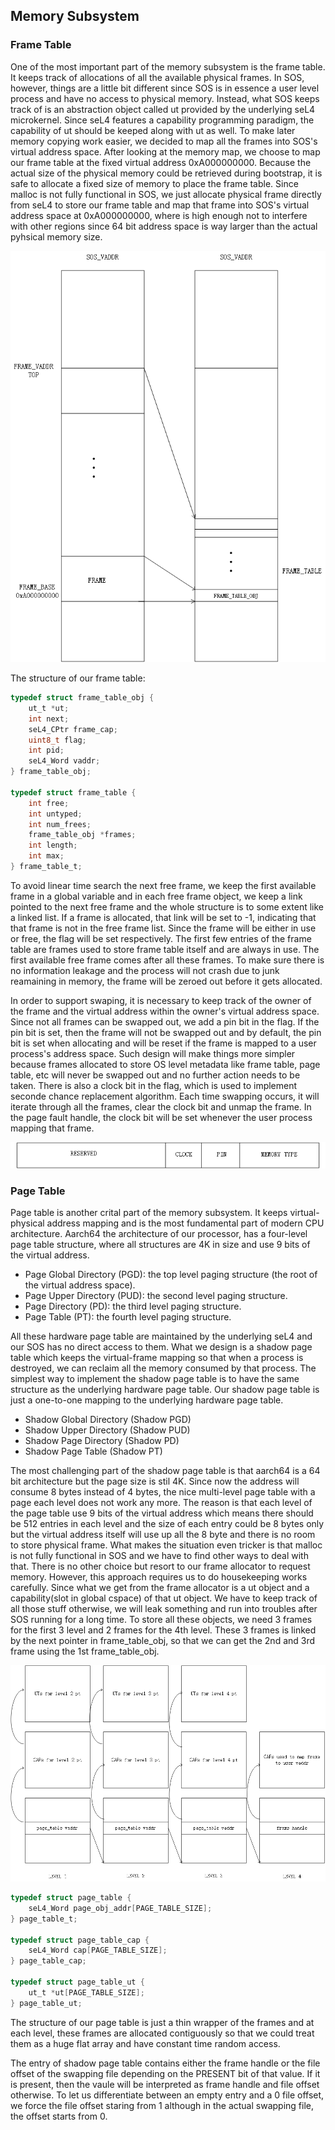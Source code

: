 ## Memory Subsystem

### Frame Table

One of the most important part of the memory subsystem is the frame table. It keeps track of allocations of all the available physical frames. In SOS, however, things are a little bit different since SOS is in essence a user level process and have no access to physical memory. Instead, what SOS keeps track of is an abstraction object called ut provided by the underlying seL4 microkernel. Since seL4 features a capability programming paradigm, the capability of ut should be keeped along with ut as well. To make later memory copying work easier, we decided to map all the frames into SOS's virtual address space. After looking at the memory map, we choose to map our frame table at the fixed virtual address 0xA000000000. Because the actual size of the physical memory could be retrieved during bootstrap, it is safe to allocate a fixed size of memory to place the frame table. Since malloc is not fully functional in SOS, we just allocate physical frame directly from seL4 to store our frame table and map that frame into SOS's virtual address space at 0xA000000000, where is high enough not to interfere with other regions since 64 bit address space is way larger than the actual pyhsical memory size.

![](frametable.png)

The structure of our frame table:

```c
typedef struct frame_table_obj {
    ut_t *ut;
    int next;
    seL4_CPtr frame_cap;
    uint8_t flag;
    int pid;
    seL4_Word vaddr;
} frame_table_obj;

typedef struct frame_table {
    int free;
    int untyped;
    int num_frees;
    frame_table_obj *frames;
    int length;
    int max;
} frame_table_t;
```

To avoid linear time search the next free frame, we keep the first available frame in a global variable and in each free frame object, we keep a link pointed to the next free frame and the whole structure is to some extent like a linked list. If a frame is allocated, that link will be set to -1, indicating that that frame is not in the free frame list. Since the frame will be either in use or free, the flag will be set respectively. The first few entries of the frame table are frames used to store frame table itself and are always in use. The first available free frame comes after all these frames. To make sure there is no information leakage and the process will not crash due to junk reamaining in memory, the frame will be zeroed out before it gets allocated. 

In order to support swaping, it is necessary to keep track of the owner of the frame and the virtual address within the owner's virtual address space. Since not all frames can be swapped out, we add a pin bit in the flag. If the pin bit is set, then the frame will not be swapped out and by default, the pin bit is set when allocating and will be reset if the frame is mapped to a user process's address space. Such design will make things more simpler because frames allocated to store OS level metadata like frame table, page table, etc will never be swapped out and no further action needs to be taken. There is also a clock bit in the flag, which is used to implement seconde chance replacement algorithm. Each time swapping occurs, it will iterate through all the frames, clear the clock bit and unmap the frame. In the page fault handle, the clock bit will be set whenever the user process mapping that frame. 

![](flags.png)



### Page Table

Page table is another crital part of the memory subsystem. It keeps virtual-physical address mapping and is the most fundamental part of modern CPU architecture. Aarch64 the architecture of our processor, has a four-level page table structure, where all structures are 4K in size and use 9 bits of the virtual address.

- Page Global Directory (PGD): the top level paging structure (the root of the virtual address space).
- Page Upper Directory (PUD): the second level paging structure.
- Page Directory (PD): the third level paging structure.
- Page Table (PT): the fourth level paging structure.

All these hardware page table are maintained by the underlying seL4 and our SOS has no direct access to them. What we design is a shadow page table which keeps the virtual-frame mapping so that when a process is destroyed, we can reclaim all the memory consumed by that process. The simplest way to implement the shadow page table is to have the same structure as the underlying hardware page table. Our shadow page table is just a one-to-one mapping to the underlying hardware page table. 

* Shadow Global Directory (Shadow PGD)
* Shadow Upper Directory (Shadow PUD)
* Shadow Page Directory (Shadow PD)
* Shadow Page Table (Shadow PT)

The most challenging part of the shadow page table is that aarch64 is a 64 bit architecture but the page size is stil 4K. Since now the address will consume 8 bytes instead of 4 bytes, the nice multi-level page table with a page each level does not work any more. The reason is that each level of the page table use 9 bits of the virtual address which means there should be 512 entries in each level and the size of each entry could be 8 bytes only but the virtual address itself will use up all the 8 byte and there is no room to store physical frame. What makes the situation even tricker is that malloc is not fully functional in SOS and we have to find other ways to deal with that. There is no other choice but resort to our frame allocator to request memory. However, this approach requires us to do  housekeeping works carefully. Since what we get from the frame allocator is a ut object and a capability(slot in global cspace) of that ut object. We have to keep track of all those stuff otherwise, we will leak something and run into troubles after SOS running for a long time. To store all these objects, we need 3 frames for the first 3 level and 2 frames for the 4th level. These 3 frames is linked by the next pointer in frame_table_obj, so that we can get the 2nd and 3rd frame using the 1st frame_table_obj.

![](pagetable.png)


``` c
typedef struct page_table {
    seL4_Word page_obj_addr[PAGE_TABLE_SIZE];
} page_table_t;

typedef struct page_table_cap {
    seL4_Word cap[PAGE_TABLE_SIZE];
} page_table_cap;

typedef struct page_table_ut {
    ut_t *ut[PAGE_TABLE_SIZE];
} page_table_ut;
```

The structure of our page table is just a thin wrapper of the frames and at each level, these frames are allocated contiguously so that we could treat them as a huge flat array and have constant time random access.

The entry of shadow page table contains either the frame handle or the file offset of the swapping file depending on the PRESENT bit of that value. If it is present, then the vaule will be interpreted as frame handle and file offset otherwise. To let us differentiate between an empty entry and a 0 file offset, we force the file offset staring from 1 although in the actual swapping file, the offset starts from 0. 



